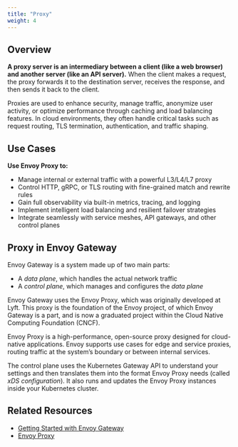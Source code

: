 ```yaml
---
title: "Proxy"
weight: 4
---
```


## Overview
**A proxy server is an intermediary between a client (like a web browser) and another server (like an API server).** When the client makes a request, the proxy forwards it to the destination server, receives the response, and then sends it back to the client.

Proxies are used to enhance security, manage traffic, anonymize user activity, or optimize performance through caching and load balancing features. In cloud environments, they often handle critical tasks such as request routing, TLS termination, authentication, and traffic shaping.

## Use Cases

**Use Envoy Proxy to:**
- Manage internal or external traffic with a powerful L3/L4/L7 proxy
- Control HTTP, gRPC, or TLS routing with fine-grained match and rewrite rules
- Gain full observability via built-in metrics, tracing, and logging
- Implement intelligent load balancing and resilient failover strategies
- Integrate seamlessly with service meshes, API gateways, and other control planes

## Proxy in Envoy Gateway
Envoy Gateway is a system made up of two main parts:
- A _data plane_, which handles the actual network traffic
- A _control plane_, which manages and configures the _data plane_

Envoy Gateway uses the Envoy Proxy, which was originally developed at Lyft. This proxy is the foundation of the Envoy project, of which Envoy Gateway is a part, and is now a graduated project within the Cloud Native Computing Foundation (CNCF).

Envoy Proxy is a high-performance, open-source proxy designed for cloud-native applications. Envoy supports use cases for edge and service proxies, routing traffic at the system’s boundary or between internal services.

The control plane uses the Kubernetes Gateway API to understand your settings and then translates them into the format Envoy Proxy needs (called _xDS configuration_). It also runs and updates the Envoy Proxy instances inside your Kubernetes cluster.

## Related Resources
- [Getting Started with Envoy Gateway](../tasks/quickstart.md)
- [Envoy Proxy](https://www.envoyproxy.io/)
